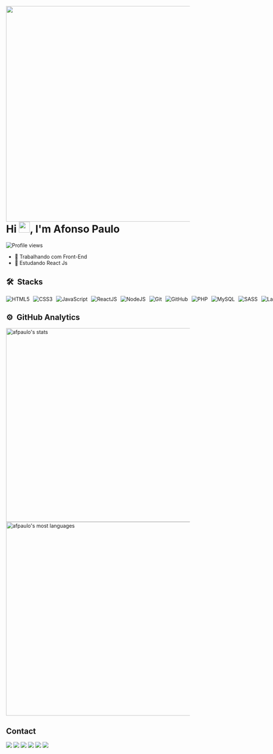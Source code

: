 <img align="right" height="590em" src="https://raw.githubusercontent.com/gist/afpaulo/0c58cafa264334d6d883ab0182e9f9ab/raw/38962ce66e05f23e308a0e6791bc2c884cb983ab/githubcard.svg"/>
<h1 align="left">Hi <img src="https://raw.githubusercontent.com/kaueMarques/kaueMarques/master/hi.gif" height="30px">, I'm Afonso Paulo</h1>
<p align="left"> <img src="https://komarev.com/ghpvc/?username=afpaulo&color=yellow" alt="Profile views" /> </p>

- 🔭 Trabalhando com Front-End
- 🌱 Estudando React Js


## 🛠 &nbsp;Stacks

<div style="width: 5030em;">
    <div style="display: flex; flex-wrap: wrap; gap: 10px;">
        <img src="https://img.shields.io/badge/-HTML5-%23E34F26?style=flat&logo=html5&logoColor=white" alt="HTML5"/>
        <img src="https://img.shields.io/badge/-CSS3-%231572B6?style=flat&logo=css3&logoColor=white" alt="CSS3"/>
        <img src="https://img.shields.io/badge/-JavaScript-%23323330?style=flat&logo=javascript&logoColor=%23F7DF1E" alt="JavaScript"/>
        <img src="https://img.shields.io/badge/-React.js-%2320232a?style=flat&logo=react&logoColor=%2361DAFB" alt="ReactJS"/>
        <img src="https://img.shields.io/badge/-Node.js-6DA55F?style=flat&logo=node.js&logoColor=white" alt="NodeJS"/>
        <img src="https://img.shields.io/badge/-Git-%23F05033?style=flat&logo=git&logoColor=white" alt="Git"/>
        <img src="https://img.shields.io/badge/-GitHub-%23121011?style=flat&logo=github&logoColor=white" alt="GitHub"/>
        <img src="https://img.shields.io/badge/-PHP-%23777BB4?style=flat&logo=php&logoColor=white" alt="PHP"/>
        <img src="https://img.shields.io/badge/-MySQL-4479A1?style=flat&logo=mysql&logoColor=white" alt="MySQL"/>
        <img src="https://img.shields.io/badge/-SASS-hotpink?style=flat&logo=SASS&logoColor=white" alt="SASS"/>
        <img src="https://img.shields.io/badge/-Laravel-%23FF2D20?style=flat&logo=laravel&logoColor=white" alt="Laravel"/>
    </div>
</div>



## ⚙️ &nbsp;GitHub Analytics

<p align="left">
<img width="530em" src="https://github-readme-stats.vercel.app/api?username=afpaulo&show_icons=true&theme=dracula" alt="afpaulo's stats"/>
<img width="530em" src="https://github-readme-stats.vercel.app/api/top-langs/?username=afpaulo&layout=compact&theme=dracula" alt="afpaulo's most languages"/>
</p>


 ## Contact
<div> 
  <a href="https://www.youtube.com/channel/UC_-uuuZbY0AAt9CViNzvc-Q" target="_blank"><img src="https://img.shields.io/badge/YouTube-FF0000?style=for-the-badge&logo=youtube&logoColor=white" target="_blank"></a>
  <a href="https://instagram.com/rafaballerini" target="_blank"><img src="https://img.shields.io/badge/-Instagram-%23E4405F?style=for-the-badge&logo=instagram&logoColor=white" target="_blank"></a>
 	<a href="https://www.twitch.tv/rafaballerinii" target="_blank"><img src="https://img.shields.io/badge/Twitch-9146FF?style=for-the-badge&logo=twitch&logoColor=white" target="_blank"></a>
 <a href="https://discord.gg/wagxzStdcR" target="_blank"><img src="https://img.shields.io/badge/Discord-7289DA?style=for-the-badge&logo=discord&logoColor=white" target="_blank"></a> 
  <a href = "mailto:contatorafaballerini@gmail.com"><img src="https://img.shields.io/badge/-Gmail-%23333?style=for-the-badge&logo=gmail&logoColor=white" target="_blank"></a>
  <a href="https://www.linkedin.com/in/rafaella-ballerini-45875016a" target="_blank"><img src="https://img.shields.io/badge/-LinkedIn-%230077B5?style=for-the-badge&logo=linkedin&logoColor=white" target="_blank"></a> 
  
</div>
